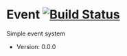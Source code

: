 # Event [![Build Status](https://travis-ci.org/xyproto/event.svg?branch=master)](https://travis-ci.org/xyproto/event)

Simple event system

* Version: 0.0.0
